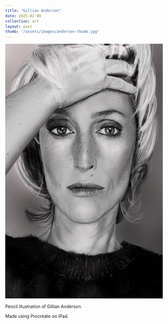 ```yaml
---
title: "Gillian Anderson"
date: 2025-02-08
collection: art
layout: post
thumb: "/assets/images/anderson-thumb.jpg"
---
```


![Gillian Anderson](/assets/images/anderson-full.jpg)

Pencil illustration of Gillian Anderson. 

Made using Procreate on iPad. 